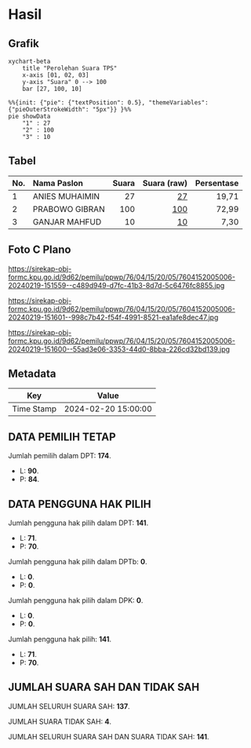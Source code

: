 # Hasil

## Grafik

```mermaid
xychart-beta
    title "Perolehan Suara TPS"
    x-axis [01, 02, 03]
    y-axis "Suara" 0 --> 100
    bar [27, 100, 10]
```

```mermaid
%%{init: {"pie": {"textPosition": 0.5}, "themeVariables": {"pieOuterStrokeWidth": "5px"}} }%%
pie showData
    "1" : 27
    "2" : 100
    "3" : 10
```

## Tabel

| No. | Nama Paslon    | Suara | Suara (raw) | Persentase |
|:--- |:-------------- | -----:| -----------:| ----------:|
| 1   | ANIES MUHAIMIN | 27    | [27][p-1]   | 19,71      |
| 2   | PRABOWO GIBRAN | 100   | [100][p-2]  | 72,99      |
| 3   | GANJAR MAHFUD  | 10    | [10][p-3]   | 7,30       |


[p-1]: https://github.com/gigit-pemilu/pemilu-2024-76-sulawesi-barat/blob/main/pilpres/hitung-suara/sub/76-sulawesi-barat/sub/04-polewali-mandar/sub/15-allu/sub/2005-puppuuring/sub/006-tps/sub/paslon-1.txt
[p-2]: https://github.com/gigit-pemilu/pemilu-2024-76-sulawesi-barat/blob/main/pilpres/hitung-suara/sub/76-sulawesi-barat/sub/04-polewali-mandar/sub/15-allu/sub/2005-puppuuring/sub/006-tps/sub/paslon-2.txt
[p-3]: https://github.com/gigit-pemilu/pemilu-2024-76-sulawesi-barat/blob/main/pilpres/hitung-suara/sub/76-sulawesi-barat/sub/04-polewali-mandar/sub/15-allu/sub/2005-puppuuring/sub/006-tps/sub/paslon-3.txt

## Foto C Plano

https://sirekap-obj-formc.kpu.go.id/9d62/pemilu/ppwp/76/04/15/20/05/7604152005006-20240219-151559--c489d949-d7fc-41b3-8d7d-5c6476fc8855.jpg

https://sirekap-obj-formc.kpu.go.id/9d62/pemilu/ppwp/76/04/15/20/05/7604152005006-20240219-151601--998c7b42-f54f-4991-8521-ea1afe8dec47.jpg

https://sirekap-obj-formc.kpu.go.id/9d62/pemilu/ppwp/76/04/15/20/05/7604152005006-20240219-151600--55ad3e06-3353-44d0-8bba-226cd32bd139.jpg


## Metadata

| Key        | Value               |
| ---------- | ------------------- |
| Time Stamp | 2024-02-20 15:00:00 |


## DATA PEMILIH TETAP

Jumlah pemilih dalam DPT: **174**.
 * L: **90**.
 * P: **84**.

## DATA PENGGUNA HAK PILIH

Jumlah pengguna hak pilih dalam DPT: **141**.
 * L: **71**.
 * P: **70**.

Jumlah pengguna hak pilih dalam DPTb: **0**.
 * L: **0**.
 * P: **0**.

Jumlah pengguna hak pilih dalam DPK: **0**.
 * L: **0**.
 * P: **0**.

Jumlah pengguna hak pilih: **141**.
 * L: **71**.
 * P: **70**.

## JUMLAH SUARA SAH DAN TIDAK SAH

JUMLAH SELURUH SUARA SAH: **137**.

JUMLAH SUARA TIDAK SAH: **4**.

JUMLAH SELURUH SUARA SAH DAN SUARA TIDAK SAH: **141**.


